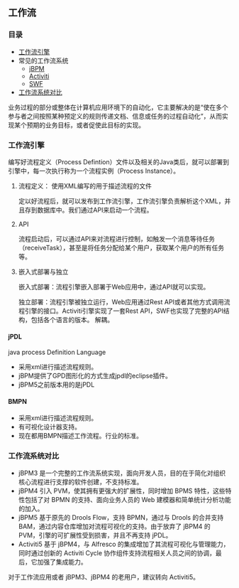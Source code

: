 ## 工作流

### 目录
- [工作流引擎](#工作流引擎)
- 常见的工作流系统
    - [jBPM](jBPM.md)
    - [Activiti](Activiti.md)
    - [SWF](SWF.md)
- [工作流系统对比](#工作流系统对比)

业务过程的部分或整体在计算机应用环境下的自动化，它主要解决的是“使在多个参与者之间按照某种预定义的规则传递文档、信息或任务的过程自动化”，从而实现某个预期的业务目标，或者促使此目标的实现。

### 工作流引擎

编写好流程定义（Process Defintion）文件以及相关的Java类后，就可以部署到引擎中，每一次执行称为一个流程实例（Process Instance）。

1. 流程定义： 使用XML编写的用于描述流程的文件
   
   定以好流程后，就可以发布到工作流引擎，工作流引擎负责解析这个XML，并且存到数据库中。我们通过API来启动一个流程。

2. API

   流程启动后，可以通过API来对流程进行控制，如触发一个消息等待任务（receiveTask），甚至是将任务分配给某个用户，获取某个用户的所有任务等。
    
3. 嵌入式部署与独立

   嵌入式部署：流程引擎嵌入部署于Web应用中，通过API就可以实现。
    
   独立部署：流程引擎被独立运行，Web应用通过Rest API或者其他方式调用流程引擎的接口。Activiti引擎实现了一套Rest API，SWF也实现了完整的API结构，包括各个语言的版本。
            解耦。  
    
      

#### jPDL

java process Definition Language
- 采用xml进行描述流程规则。
- jBPM提供了GPD图形化的方式生成jpdl的eclipse插件。
- jBPM5之前版本用的是jPDL
  
#### BMPN
  
- 采用xml进行描述流程规则。
- 有可视化设计器支持。
- 现在都用BMPN描述工作流程。行业的标准。  
  
### 工作流系统对比
- jBPM3 是一个完整的工作流系统实现，面向开发人员，目的在于简化对组织核心流程进行支撑的软件创建，不支持标准。
- jBPM4 引入 PVM，使其拥有更强大的扩展性，同时增加 BPMS 特性，这些特性包括了对 BPMN 的支持、面向业务人员的 Web 建模器和简单统计分析功能的加入。
- jBPM5 基于原先的 Drools Flow，支持 BPMN，通过与 Drools 的合并支持 BAM，通过内容仓库增加对流程可视化的支持。由于放弃了 jBPM4 的 PVM，引擎的可扩展性受到损害，并且不再支持 jPDL。
- Activiti5 基于 jBPM4，与 Alfresco 的集成增加了其流程可视化与管理能力，同时通过创新的 Activiti Cycle 协作组件支持流程相关人员之间的协调，最后，它加强了集成能力。

对于工作流应用或者 jBPM3、jBPM4 的老用户，建议转向 Activiti5。
